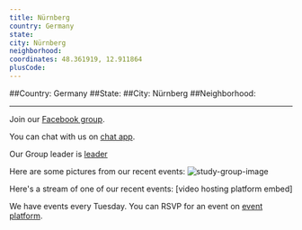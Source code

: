 ```yaml
---
title: Nürnberg
country: Germany
state: 
city: Nürnberg
neighborhood: 
coordinates: 48.361919, 12.911864
plusCode:
---
```


##Country: Germany
##State: 
##City: Nürnberg
##Neighborhood: 
*****
Join our [Facebook group](https://www.facebook.com/groups/free.code.camp.nuernberg).

You can chat with us on [chat app]().

Our Group leader is [leader]()

Here are some pictures from our recent events:
![study-group-image]()

Here's a stream of one of our recent events:
[video hosting platform embed]

We have events every Tuesday. You can RSVP for an event on [event platform]().
